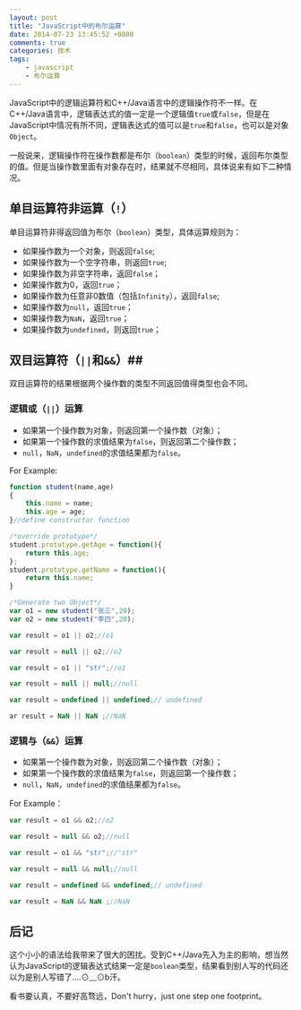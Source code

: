 ```yaml
---
layout: post
title: "JavaScript中的布尔运算"
date: 2014-07-23 13:45:52 +0800
comments: true
categories: 技术
tags:
	- javascript
	- 布尔运算
---
```

JavaScript中的逻辑运算符和C++/Java语言中的逻辑操作符不一样。在C++/Java语言中，逻辑表达式的值一定是一个逻辑值`true`或`false`，但是在JavaScript中情况有所不同，逻辑表达式的值可以是`true`和`false`，也可以是对象`Object`。

一般说来，逻辑操作符在操作数都是布尔（`boolean`）类型的时候，返回布尔类型的值。但是当操作数里面有对象存在时，结果就不尽相同，具体说来有如下二种情况。

## 单目运算符非运算（`!`） ##
单目运算符非得返回值为布尔（`boolean`）类型，具体运算规则为：
<!-- more -->
- 如果操作数为一个对象，则返回`false`;
- 如果操作数为一个空字符串，则返回`true`;
- 如果操作数为非空字符串，返回`false`；
- 如果操作数为0，返回`true`；
- 如果操作数为任意非0数值（包括`Infinity`），返回`false`;
- 如果操作数为`null`，返回`true`；
- 如果操作数为`NaN`，返回`true`；
- 如果操作数为`undefined`，则返回`true`；


##  双目运算符（`||`和`&&`）##
双目运算符的结果根据两个操作数的类型不同返回值得类型也会不同。

### 逻辑或（`||`）运算 ###
- 如果第一个操作数为对象，则返回第一个操作数（对象）；
- 如果第一个操作数的求值结果为`false`，则返回第二个操作数；
- `null`，`NaN`，`undefined`的求值结果都为`false`。

For Example:

```javascript 准备工作
function student(name,age)
{
    this.name = name;
    this.age = age;
}//define constructor function

/*override prototype*/
student.prototype.getAge = function(){
    return this.age;
};
student.prototype.getName = function(){
    return this.name;
}

/*Generate two Object*/
var o1 = new student("张三",20);
var o2 = new student("李四",20);

```

```javascript Example 1
var result = o1 || o2;//o1
```

```javascript Example 2
var result = null || o2;//o2
```

```javascript Example 3
var result = o1 || "str";//o1
```

```javascript Example 4
var result = null || null;//null
```

```javascript Example 5
var result = undefined || undefined;// undefined
```

```javascript Example 6
ar result = NaN || NaN ;//NaN
```


### 逻辑与（`&&`）运算 ###

- 如果第一个操作数为对象，则返回第二个操作数（对象）；
- 如果第一个操作数的求值结果为`false`，则返回第一个操作数；
- `null`，`NaN`，`undefined`的求值结果都为`false`。

For Example：

```javascript Example 1
var result = o1 && o2;//o2
```

```javascript Example 2
var result = null && o2;//null
```

```javascript Example 3
var result = o1 && "str";//"str"
```

```javascript Example 4
var result = null && null;//null
```

```javascript Example 5
var result = undefined && undefined;// undefined
```

```javascript Example 6
var result = NaN && NaN ;//NaN
```

## 后记 #
这个小小的语法给我带来了很大的困扰。受到C++/Java先入为主的影响，想当然认为JavaScript的逻辑表达式结果一定是`boolean`类型，结果看到别人写的代码还以为是别人写错了....⊙﹏⊙b汗。

看书要认真，不要好高骛远，Don't hurry，just one step one footprint。	